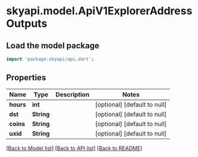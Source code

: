 # skyapi.model.ApiV1ExplorerAddressOutputs

## Load the model package
```dart
import 'package:skyapi/api.dart';
```

## Properties
Name | Type | Description | Notes
------------ | ------------- | ------------- | -------------
**hours** | **int** |  | [optional] [default to null]
**dst** | **String** |  | [optional] [default to null]
**coins** | **String** |  | [optional] [default to null]
**uxid** | **String** |  | [optional] [default to null]

[[Back to Model list]](../README.md#documentation-for-models) [[Back to API list]](../README.md#documentation-for-api-endpoints) [[Back to README]](../README.md)


